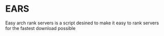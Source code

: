 # EARS
Easy arch rank servers is a script desined to make it easy to rank servers for the fastest download possible
